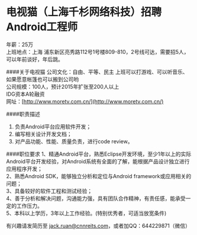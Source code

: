 电视猫（上海千杉网络科技）招聘Android工程师
========== 
年薪：25万  
上班地点：上海 浦东新区亮秀路112号1号楼809-810，2号线可达，需要招5人，可以年前谈好，年后跳。  

####关于电视猫
公司文化：自由、平等、民主 上班可以打游戏、可以听音乐、如果愿意帐篷也可以搬到公司哟  
公司规模：100人，预计2015年扩张至200人以上  
IDG资本A轮融资  
网址：[http://www.moretv.com.cn/](http://www.moretv.com.cn/)   

####职责描述
1. 负责Android平台应用软件开发；  
2. 编写相关设计开发文档；  
3. 对产品功能、性能、质量负责，进行code review。  

####职位要求
1、精通Android平台，熟悉Eclipse开发环境，至少1年以上的实际Android平台开发经验，对Android系统有全面的了解，能根据产品设计独立进行应用程序开发；  
2、熟悉Android SDK，能够独立分析和定位与Android framework或应用相关的问题；  
3、具备较好的软件工程和测试经验；  
4、善于分析和解决问题，沟通能力强，具有团队合作精神，有责任感，能承受一定的工作压力。  
5、本科以上学历，3年以上工作经验。(特别优秀者，可适当放宽条件)  

有兴趣请发简历至 [jack.ruan@cnnreits.com](jack.ruan@cnnreits.com)，或者加QQ：644229871（微信）  